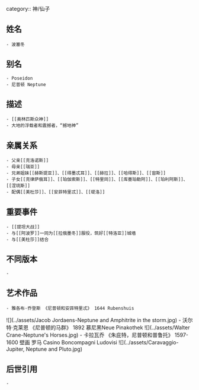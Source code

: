category:: 神/仙子
## 姓名
	- 波塞冬
## 别名
	- Poseidon
	- 尼普顿 Neptune
## 描述
	- [[奥林匹斯众神]]
	- 大地的浮载者和震撼者，“撼地神”
## 亲属关系
	- 父亲[[克洛诺斯]]
	- 母亲[[瑞亚]]
	- 兄弟姐妹[[赫斯提亚]]、[[得墨忒耳]]、[[赫拉]]、[[哈得斯]]、[[宙斯]]
	- 子女[[克律萨俄耳]]、[[珀伽索斯]]、[[特里同]]、[[库墨珀勒阿]]、[[珀利阿斯]]、[[涅琉斯]]
	- 配偶[[美杜莎]]、[[安菲特里忒]]、[[堤洛]]
## 重要事件
	- [[提坦大战]]
	- 与[[阿波罗]]一同为[[拉俄墨冬]]服役，筑好[[特洛亚]]城墙
	- 与[[美杜莎]]结合
## 不同版本
	-
## 艺术作品
	- 雅各布·乔登斯 《尼普顿和安菲特里忒》 1644 Rubenshuis
 ![](../assets/Jacob Jordaens-Neptune and Amphitrite in the storm.jpg)
	- 沃尔特·克莱恩 《尼普顿的马群》 1892 慕尼黑Neue Pinakothek
 ![](../assets/Walter Crane-Neptune's Horses.jpg)
	- 卡拉瓦乔 《朱庇特，尼普顿和普鲁托》 1597-1600 壁画 罗马 Casino Boncompagni Ludovisi
 ![](../assets/Caravaggio-Jupiter, Neptune and Pluto.jpg)
## 后世引用
	-
